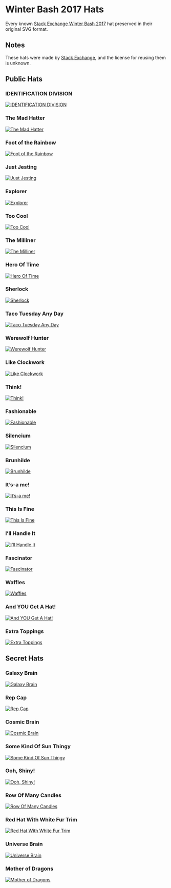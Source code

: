 # Winter Bash 2017 Hats

Every known [Stack Exchange Winter Bash 2017](https://winterbash2017.stackexchange.com/) hat preserved in their original SVG format.


## Notes

These hats were made by [Stack Exchange](https://stackexchange.com), and the license for reusing them is unknown.


## Public Hats

### IDENTIFICATION DIVISION

[![IDENTIFICATION DIVISION](hats/public/identification-division.png)](hats/public/identification-division.svg)

### The Mad Hatter

[![The Mad Hatter](hats/public/the-mad-hatter.png)](hats/public/the-mad-hatter.svg)

### Foot of the Rainbow

[![Foot of the Rainbow](hats/public/foot-of-the-rainbow.png)](hats/public/foot-of-the-rainbow.svg)

### Just Jesting

[![Just Jesting](hats/public/just-jesting.png)](hats/public/just-jesting.svg)

### Explorer

[![Explorer](hats/public/explorer.png)](hats/public/explorer.svg)

### Too Cool

[![Too Cool](hats/public/too-cool.png)](hats/public/too-cool.svg)

### The Milliner

[![The Milliner](hats/public/the-milliner.png)](hats/public/the-milliner.svg)

### Hero Of Time

[![Hero Of Time](hats/public/hero-of-time.png)](hats/public/hero-of-time.svg)

### Sherlock

[![Sherlock](hats/public/sherlock.png)](hats/public/sherlock.svg)

### Taco Tuesday Any Day

[![Taco Tuesday Any Day](hats/public/taco-tuesday-any-day.png)](hats/public/taco-tuesday-any-day.svg)

### Werewolf Hunter

[![Werewolf Hunter](hats/public/werewolf-hunter.png)](hats/public/werewolf-hunter.svg)

### Like Clockwork

[![Like Clockwork](hats/public/like-clockwork.png)](hats/public/like-clockwork.svg)

### Think!

[![Think!](hats/public/think.png)](hats/public/think.svg)

### Fashionable

[![Fashionable](hats/public/fashionable.png)](hats/public/fashionable.svg)

### Silencium

[![Silencium](hats/public/silencium.png)](hats/public/silencium.svg)

### Brunhilde

[![Brunhilde](hats/public/brunhilde.png)](hats/public/brunhilde.svg)

### It’s-a me!

[![It’s-a me!](hats/public/its-a-me.png)](hats/public/its-a-me.svg)

### This Is Fine

[![This Is Fine](hats/public/this-is-fine.png)](hats/public/this-is-fine.svg)

### I’ll Handle It

[![I’ll Handle It](hats/public/ill-handle-it.png)](hats/public/ill-handle-it.svg)

### Fascinator

[![Fascinator](hats/public/fascinator.png)](hats/public/fascinator.svg)

### Waffles

[![Waffles](hats/public/waffles.png)](hats/public/waffles.svg)

### And YOU Get A Hat!

[![And YOU Get A Hat!](hats/public/and-you-get-a-hat.png)](hats/public/and-you-get-a-hat.svg)

### Extra Toppings

[![Extra Toppings](hats/public/extra-toppings.png)](hats/public/extra-toppings.svg)


## Secret Hats

### Galaxy Brain

[![Galaxy Brain](hats/secret/galaxy-brain.png)](hats/secret/galaxy-brain.svg)

### Rep Cap

[![Rep Cap](hats/secret/rep-cap.png)](hats/secret/rep-cap.svg)

### Cosmic Brain

[![Cosmic Brain](hats/secret/cosmic-brain.png)](hats/secret/cosmic-brain.svg)

### Some Kind Of Sun Thingy

[![Some Kind Of Sun Thingy](hats/secret/some-kind-of-sun-thingy.png)](hats/secret/some-kind-of-sun-thingy.svg)

### Ooh, Shiny!

[![Ooh, Shiny!](hats/secret/ooh-shiny.png)](hats/secret/ooh-shiny.svg)

### Row Of Many Candles

[![Row Of Many Candles](hats/secret/row-of-many-candles.png)](hats/secret/row-of-many-candles.svg)

### Red Hat With White Fur Trim

[![Red Hat With White Fur Trim](hats/secret/red-hat-with-white-fur-trim.png)](hats/secret/red-hat-with-white-fur-trim.svg)

### Universe Brain

[![Universe Brain](hats/secret/universe-brain.png)](hats/secret/universe-brain.svg)

### Mother of Dragons

[![Mother of Dragons](hats/secret/mother-of-dragons.png)](hats/secret/mother-of-dragons.svg)

